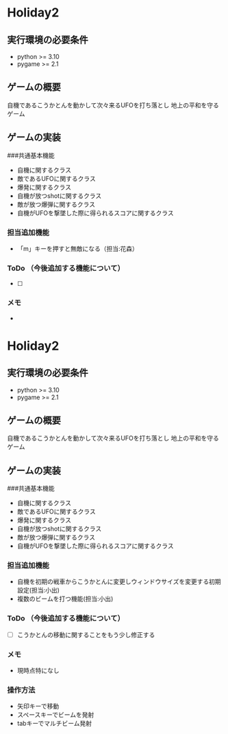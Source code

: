 # Holiday2

## 実行環境の必要条件
* python >= 3.10
* pygame >= 2.1

## ゲームの概要
自機であるこうかとんを動かして次々来るUFOを打ち落とし
地上の平和を守るゲーム

## ゲームの実装
###共通基本機能
* 自機に関するクラス
* 敵であるUFOに関するクラス
* 爆発に関するクラス
* 自機が放つshotに関するクラス
* 敵が放つ爆弾に関するクラス
* 自機がUFOを撃墜した際に得られるスコアに関するクラス
### 担当追加機能
* 「m」キーを押すと無敵になる（担当:花森）
### ToDo  （今後追加する機能について）
- [ ] 
### メモ
*
# Holiday2

## 実行環境の必要条件
* python >= 3.10
* pygame >= 2.1

## ゲームの概要
自機であるこうかとんを動かして次々来るUFOを打ち落とし
地上の平和を守るゲーム

## ゲームの実装
###共通基本機能
* 自機に関するクラス
* 敵であるUFOに関するクラス
* 爆発に関するクラス
* 自機が放つshotに関するクラス
* 敵が放つ爆弾に関するクラス
* 自機がUFOを撃墜した際に得られるスコアに関するクラス
### 担当追加機能
* 自機を初期の戦車からこうかとんに変更しウィンドウサイズを変更する初期設定(担当:小出)
* 複数のビームを打つ機能(担当:小出)
### ToDo  （今後追加する機能について）
- [ ] こうかとんの移動に関することをもう少し修正する
### メモ
* 現時点特になし
  
### 操作方法
* 矢印キーで移動
* スペースキーでビームを発射
* tabキーでマルチビーム発射
